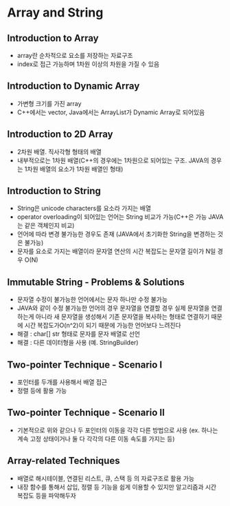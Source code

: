 # Array and String
## Introduction to Array
- array란 순차적으로 요소를 저장하는 자료구조
- index로 접근 가능하며 1차원 이상의 차원을 가질 수 있음
## Introduction to Dynamic Array
- 가변형 크기를 가진 array
- C++에서는 vector, Java에서는 ArrayList가 Dynamic Array로 되어있음
## Introduction to 2D Array
- 2차원 배열. 직사각형 형태의 배열
- 내부적으로는 1차원 배열(C++의 경우에는 1차원으로 되어있는 구조. JAVA의 경우는 1차원 배열의 요소가 1차원 배열인 형태)
## Introduction to String
- String은 unicode characters를 요소라 가지는 배열
- operator overloading이 되어있는 언어는 String 비교가 가능(C++은 가능 JAVA는 같은 객체인지 비교)
- 언어에 따라 변경 불가능한 경우도 존재 (JAVA에서 초기화한 String을 변경하는 것은 불가능)
- 문자를 요소로 가지는 배열이라 문자열 연산의 시간 복잡도는 문자열 길이가 N일 경우 O(N)
## Immutable String - Problems & Solutions
- 문자열 수정이 불가능한 언어에서는 문자 하나만 수정 불가능
- JAVA와 같이 수정 불가능한 언어의 경우 문자열을 연결할 경우 실제 문자열을 연결하는게 아니라 새 문자열을 생성해서 기존 문자열을 복사하는 형태로 연결하기 때문에 시간 복잡도가O(n^2)이 되기 때문에 가능한 언어보다 느려진다
- 해결 : char\[\] str 형태로 문자를 문자 배열로 선언
- 해결 : 다른 데이터형을 사용 (예. StringBuilder)
## Two-pointer Technique - Scenario I
- 포인터를 두개를 사용해서 배열 접근
- 정렬 등에 활용 가능
## Two-pointer Technique - Scenario II
- 기본적으로 위와 같으나 두 포인터의 이동을 각각 다른 방법으로 사용 (ex. 하나는 계속 고정 상태이거나 둘 다 각각의 다른 이동 속도를 가지는 등)
## Array-related Techniques
- 배열로 해시테이블, 연결된 리스트, 큐, 스택 등 의 자료구조로 활용 가능
- 내장 함수를 통해서 삽입, 정렬 등 기능을 쉽게 이용할 수 있지만 알고리즘과 시간 복잡도 등을 파악해두자
